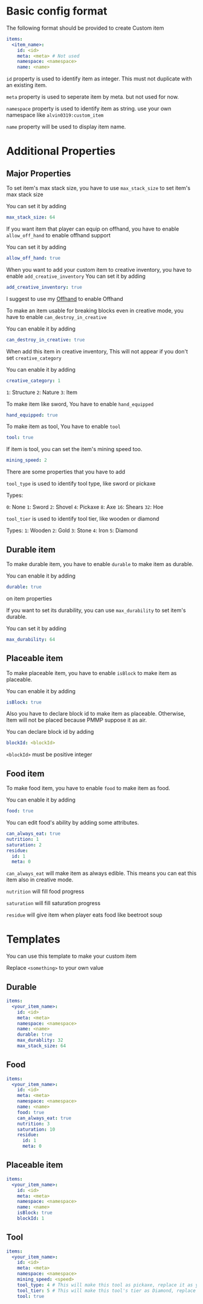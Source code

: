 # Basic config format
The following format should be provided to create Custom item
```yaml
items:
  <item_name>:
    id: <id>
    meta: <meta> # Not used
    namespace: <namespace>
    name: <name>
```

`id` property is used to identify item as integer. This must not duplicate with an existing item.

`meta` property is used to seperate item by meta. but not used for now.

`namespace` property is used to identify item as string. use your own namespace like `alvin0319:custom_item`

`name` property will be used to display item name.

# Additional Properties

## Major Properties
To set item's max stack size, you have to use `max_stack_size` to set item's max stack size

You can set it by adding
```yaml
max_stack_size: 64
```

If you want item that player can equip on offhand, you have to enable `allow_off_hand` to enable offhand support

You can set it by adding
```yaml
allow_off_hand: true
```

When you want to add your custom item to creative inventory, you have to enable `add_creative_inventory`
You can set it by adding
```yaml
add_creative_inventory: true
```

I suggest to use my [Offhand](https://poggit.pmmp.io/p/OffHand) to enable Offhand

To make an item usable for breaking blocks even in creative mode, you have to enable `can_destroy_in_creative`

You can enable it by adding
```yaml
can_destroy_in_creative: true
```

When add this item in creative inventory, This will not appear if you don't set `creative_category`

You can enable it by adding

```yaml
creative_category: 1
```
`1`: Structure
`2`: Nature
`3`: Item

To make item like sword, You have to enable `hand_equipped`

```yaml
hand_equipped: true
```

To make item as tool, You have to enable `tool`

```yaml
tool: true
```

If item is tool, you can set the item's mining speed too.

```yaml
mining_speed: 2
```

There are some properties that you have to add

`tool_type` is used to identify tool type, like sword or pickaxe

Types:

`0`: None
`1`: Sword
`2`: Shovel
`4`: Pickaxe
`8`: Axe
`16`: Shears
`32`: Hoe

`tool_tier` is used to identify tool tier, like wooden or diamond

Types:
`1`: Wooden
`2`: Gold
`3`: Stone
`4`: Iron
`5`: Diamond

## Durable item
To make durable item, you have to enable `durable` to make item as durable.

You can enable it by adding 
```yaml
durable: true
```
on item properties

If you want to set its durability, you can use `max_durability` to set item's durable.

You can set it by adding
```yaml
max_durability: 64
```

## Placeable item
To make placeable item, you have to enable `isBlock` to make item as placeable.

You can enable it by adding
```yaml
isBlock: true
```

Also you have to declare block id to make item as placeable. Otherwise, Item will not be placed because PMMP suppose it as air.

You can declare block id by adding
```yaml
blockId: <blockId>
```
`<blockId>` must be positive integer

## Food item
To make food item, you have to enable `food` to make item as food.

You can enable it by adding
```yaml
food: true
```

You can edit food's ability by adding some attributes.

```yaml
can_always_eat: true
nutrition: 1
saturation: 2
residue:
  id: 1
  meta: 0
```

`can_always_eat` will make item as always edible. This means you can eat this item also in creative mode.

`nutrition` will fill food progress

`saturation` will fill saturation progress

`residue` will give item when player eats food like beetroot soup

# Templates
You can use this template to make your custom item

Replace `<something>` to your own value

## Durable

```yaml
items:
  <your_item_name>:
    id: <id>
    meta: <meta>
    namespace: <namespace>
    name: <name>
    durable: true
    max_durablity: 32
    max_stack_size: 64
```

## Food

```yaml
items:
  <your_item_name>:
    id: <id>
    meta: <meta>
    namespace: <namespace>
    name: <name>
    food: true
    can_always_eat: true
    nutrition: 3
    saturation: 10
    residue:
      id: 1
      meta: 0
```

## Placeable item
```yaml
items:
  <your_item_name>:
    id: <id>
    meta: <meta>
    namespace: <namespace>
    name: <name>
    isBlock: true
    blockId: 1
```

## Tool
```yaml
items:
  <your_item_name>:
    id: <id>
    meta: <meta>
    namespace: <namespace>
    mining_speed: <speed>
    tool_type: 4 # This will make this tool as pickaxe, replace it as you want
    tool_tier: 5 # This will make this tool's tier as Diamond, replace it as you want
    tool: true
```